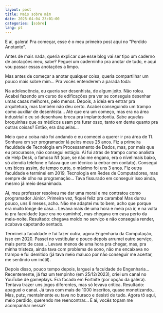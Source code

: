 ```yaml
---
layout: post
title: Mais sobre mim
date: 2025-04-04 23:01:00
categories: [sobre]
lang: pt
---
```


E aí, galera! Pra começar, esse é o meu primeiro post aqui no "Perdido Anotante".

Antes de mais nada, queria explicar que esse blog vai ser tipo um caderno de anotações meu, sabe? Peguei um caderninho pra anotar de tudo, e aqui vou passar essas anotações a limpo.

Mas antes de começar a anotar qualquer coisa, queria compartilhar um pouco mais sobre mim... Pra vocês entenderem a parada toda:

Na adolescência, eu queria ser desenhista, de algum jeito. Não rolou. Acabei fazendo um curso de edificações pra ver se conseguia desenhar umas casas melhores, pelo menos. Depois, a ideia era entrar pra arquitetura, mas também não deu certo. Acabei conseguindo um trampo como auxiliar de desenhista... Até que era um começo, mas era na área industrial e eu só desenhava broca pra implantodontia. Sabe aquelas broquinhas que os médicos usam pra furar osso, tanto em dente quanto pra outras coisas? Então, era daquelas...

Meio que a coisa não foi andando e eu comecei a querer ir pra área de TI. Sonhava em ser programador lá pelos meus 25 anos. Fiz a primeira faculdade de Tecnologia em Processamento de Dados, mas, por mais que eu procurasse, não consegui estágio. Aí fui atrás de trampo como analista de Help Desk, o famoso N1 (que, se não me engano, era o nível mais baixo, só atendia telefone e falava que um técnico ia entrar em contato). Consegui uns bicos assim, de tempo curto, o máximo foi uns 3 anos. Fiz outra faculdade e terminei em 2019, Tecnologia em Redes de Computadores, mas sempre de olho na programação... Tava fissurado em conseguir isso ainda, mesmo já meio desanimado.

Aí, meu professor resolveu me dar uma moral e me contratou como programador Júnior. Primeira vez, fiquei feliz pra caramba! Mas durou pouco, uns 6 meses, acho. Não me adaptei muito bem, acho que porque era muito longe de casa... Levava mais de uma hora e meia pra ir, e na volta ia pra faculdade (que era no caminho), mas chegava em casa perto da meia-noite. Resultado: chegava moído no serviço e não conseguia render, acabava capotando sentado.

Terminei a faculdade e fui fazer outra, agora Engenharia da Computação, isso em 2020. Passei no vestibular e pouco depois arrumei outro serviço, mais perto de casa... Levava menos de uma hora pra chegar, mas, pra minha tristeza, ainda tava com problema de sono, não me encaixava no trampo e fui demitido (já tava meio maluco por não conseguir me acertar, me sentindo um inútil).

Depois disso, pouco tempo depois, larguei a faculdade de Engenharia... Recentemente, já faz um tempinho (em 25/12/2023), criei um canal no YouTube de gameplays. Era focado em Fortnite (por opção da galera). Tentava trazer uns jogos diferentes, mas só levava crítica. Resultado: apaguei o canal. Já tava com mais de 1000 inscritos, quase monetizando... Mas, putz, mentalmente eu tava no buraco e desisti de tudo. Agora tô aqui, meio perdido, querendo me reencontrar... E aí, vocês topam me acompanhar nessa?